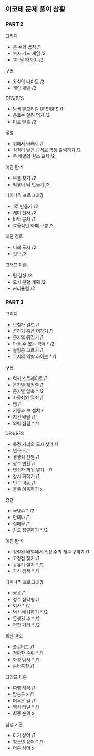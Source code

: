 
## 이코테 문제 풀이 상황
### PART 2
그리디
- 큰 수의 법칙 /1
- 숫자 카드 게임 /2
- 1이 될 때까지 /2

구현
- 왕실의 나이트 /2
- 게임 개발 /2

DFS/BFS
- 탐색 알고리즘 DFS/BFS /1
- 음료수 얼려 먹기 /2
- 미로 탈출 /2

정렬
- 위에서 아래로 /1
- 성적이 낮은 순서로 학생 출력하기 /2
- 두 배열의 원소 교체 /2

이진 탐색
- 부품 찾기 /2
- 떡볶이 떡 만들기 /2

다이나믹 프로그래밍
- 1로 만들기 /2
- 개미 전사 /2
- 바닥 공사 /1
- 효율적인 화폐 구성 /2

최단 경로
- 미래 도시 /2
- 전보 /2

그래프 이론
- 팀 결성 /2
- 도시 분할 계획 /2
- 커리큘럼 /2


### PART 3
그리디
- 모험가 길드 /1
- 곱하기 혹은 더하기 /1
- 문자열 뒤집기 /1
- 만들 수 없는 금액 * /2
- 볼링공 고르기 /1
- 무지의 먹방 라이브 * /1

구현
- 럭키 스트레이트 /1
- 문자열 재정렬 /1
- 문자열 압축 * /2
- 자물쇠와 열쇠 /1
- 뱀 /1
- 기둥과 보 설치 x
- 치킨 배달 /1
- 외벽 점검 * /1

DFS/BFS
- 특정 거리의 도시 찾기 /1
- 연구소 /1
- 경쟁적 전염 /1
- 괄호 변환 /1
- 연산자 끼워 넣기 - /1
- 감시 피하기 /1
- 인구 이동 /1
- 블록 이동하기 x

정렬
- 국영수 * /2
- 안테나 /1
- 실패율 /1
- 카드 정렬하기 * /2

이진 탐색
- 정렬된 배열에서 특정 수의 개수 구하기 /1
- 고정점 찾기 /1
- 공유기 설치 * /2
- 가사 검색 * /1

다이나믹 프로그래밍
- 금광 /1
- 정수 삼각형 /1
- 퇴사 * /2
- 병사 배치하기 * /2
- 못생긴 수 * /2
- 편집 거리 * /2

최단 경로
- 플로이드 /1
- 정확한 순위 * /1
- 화성 탐사 * /1
- 숨바꼭질 /1

그래프 이론
- 여행 계획 /1
- 탑승구 x /1
- 어두운 길 /1
- 행성 터널 * /1
- 최종 순위 x

삼성 기출
- 아기 상어 /1
- 청소년 상어 * /1
- 어른 상어 x
